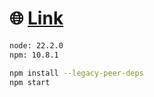# 🌐 [Link](https://devdenmak.github.io/softswiss-frontend-test/)

```bash
node: 22.2.0
npm: 10.8.1

npm install --legacy-peer-deps
npm start
```

